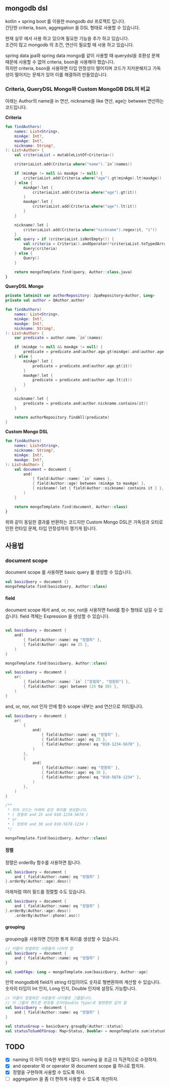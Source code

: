## mongodb dsl

kotlin + spring boot 를 이용한 mongodb dsl 프로젝트 입니다.  
간단한 criteria, bson, aggregation 을 DSL 형태로 사용할 수 있습니다.

현재 실무 에서 사용 하고 있으며 필요한 기능을 추가 하고 있습니다.  
조건이 많고 mongodb 의 조건, 연산이 필요할 때 사용 하고 있습니다.  

spring data jpa와 spring data mongo를 같이 사용할 때 querydsl을 호환성 문제 때문에 사용할 수 없어 criteria, bson을 사용해야 했습니다.  
하지만 criteria, bson을 사용하면 타입 안정성이 떨어지며 코드가 지저분해지고 가독성이 떨어지는 문제가 있어 이를 해결하려 만들었습니다.  

### Criteria, QueryDSL Mongo와 Custom MongoDB DSL의 비교

아래는 Author의 name을 in 연산, nickname을 like 연산, age는 between 연산하는 코드입니다.  

**Criteria**
```kotlin
fun findAuthors(
    names: List<String>,
    minAge: Int?,
    maxAge: Int?,
    nickname: String?,
): List<Author> {
    val criteriaList = mutableListOf<Criteria>()

    criteriaList.add(Criteria.where("name").`in`(names))

    if (minAge != null && maxAge != null) {
        criteriaList.add(Criteria.where("age").gt(minAge).lt(maxAge))
    } else {
        minAge?.let {
            criteriaList.add(Criteria.where("age").gt(it))
        }
        maxAge?.let {
            criteriaList.add(Criteria.where("age").lt(it))
        }
    }

    nickname?.let {
        criteriaList.add(Criteria.where("nickname").regex(it, "i"))
    }
    val query = if (criteriaList.isNotEmpty()) {
        val criteria = Criteria().andOperator(*criteriaList.toTypedArray())
        Query(criteria)
    } else {
        Query()
    }

    return mongoTemplate.find(query, Author::class.java)
}
```

**QueryDSL Mongo**
```kotlin
private lateinit var authorRepository: JpaRepository<Author, Long>
private val author = QAuthor.author

fun findAuthors(
    names: List<String>,
    minAge: Int?,
    maxAge: Int?,
    nickname: String?,
): List<Author> {
    var predicate = author.name.`in`(names)

    if (minAge != null && maxAge != null) {
        predicate = predicate.and(author.age.gt(minAge).and(author.age.lt(maxAge)))
    } else {
        minAge?.let {
            predicate = predicate.and(author.age.gt(it))
        }
        maxAge?.let {
            predicate = predicate.and(author.age.lt(it))
        }
    }

    nickname?.let {
        predicate = predicate.and(author.nickname.contains(it))
    }

    return authorRepository.findAll(predicate)
}
```

**Custom Mongo DSL**
```kotlin
fun findAuthors(
    names: List<String>,
    nickname: String?,
    minAge: Int?,
    maxAge: Int?,
): List<Author> {
    val document = document {
        and(
            { field(Author::name) `in` names },
            { field(Author::age) between (minAge to maxAge) },
            { nickname?.let { field(Author::nickname) contains it } },
        )
    }

    return mongoTemplate.find(document, Author::class)
}
```
위와 같이 동일한 결과를 반환하는 코드지만 Custom Mongo DSL은 가독성과 오타로 인한 런타임 문제, 타입 안정성까지 챙기게 됩니다.

## 사용법

### document scope
document scope 를 사용하면 basic query 를 생성할 수 있습니다.

```kotlin
val basicQuery = document {}
mongoTemplate.find(basicQuery, Author::class)
```

#### field
document scope 에서 and, or, nor, not을 사용하면 field를 함수 형태로 넘길 수 있습니다.
field 객체는 Expression 을 생성할 수 있습니다.

```kotlin

val basicQuery = document {
    and(
        { field(Author::name) eq "정철희" },
        { field(Author::age) ne 25 },
    )
}

mongoTemplate.find(basicQuery, Author::class)
```

```kotlin
val basicQuery = document {
    or(
        { field(Author::name) `in` ["정철희", "정원희"] },
        { field(Author::age) between (25 to 30) },
    )
}
```

and, or, nor, not 인자 안에 함수 scope 내부는 and 연산으로 처리됩니다.
```kotlin
val basicQuery = document {
    or(
        {
            and(
                { field(Author::name) eq "정철희" },
                { field(Author::age) eq 25 },
                { field(Author::phone) eq "010-1234-5678" },
            )
        },
        {
            and(
                { field(Author::name) eq "정원희" },
                { field(Author::age) eq 30 },
                { field(Author::phone) eq "010-5678-1234" },
            )
        },
    )
}

/**
 * 위의 코드는 아래와 같은 쿼리를 생성합니다.
 * ( 정철희 and 25 and 010-1234-5678 ) 
 * or 
 * ( 정원희 and 30 and 010-5678-1234 )
 */

mongoTemplate.find(basicQuery, Author::class)
```

#### 정렬

정렬은 orderBy 함수를 사용하면 됩니다.
```kotlin
val basicQuery = document {
    and { field(Author::name) eq "정철희" }
}.orderBy(Author::age).desc()
```

아래처럼 여러 필드를 정렬할 수도 있습니다.
```kotlin
val basicQuery = document {
    and { field(Author::name) eq "정철희" }
}.orderBy(Author::age).desc()
    .orderBy(Author::phone).asc()
```

#### grouping
grouping을 사용하면 간단한 통계 쿼리를 생성할 수 있습니다.

```kotlin
// 이름이 정철희인 사람들의 나이의 합
val basicQuery = document {
    and { field(Author::name) eq "정철희" }
}

val sumOfAge: Long = mongoTemplate.sum(basicQuery, Author::age)
```

만약 mongodb에 field가 string 타입이어도 숫자로 형변환하여 계산할 수 있습니다.  
숫자의 타입이 Int 인지, Long 인지, Double 인지에 설정도 가능합니다.  
```kotlin
// 이름이 정철희인 사람들의 나이별로 그룹합니다.
// 이 그룹의 핸드폰 번호를 숫자(Double Type)로 형변환한 값의 합 
val basicQuery = document {
    and { field(Author::name) eq "정철희" }
}

val statusGroup = basicQuery.groupBy(Author::status)
val statusToSumOfGroup: Map<Status, Double> = mongoTemplate.sum(statusGroup, Author::phone, Double::class)
```

## TODO
- [x] naming 이 아직 미숙한 부분이 많다. naming 을 조금 더 직관적으로 수정하자.
- [x] and operator 와 or operator 와 document scope 를 하나로 합치자.
- [x] 정렬을 구현하여 사용할 수 있도록 하자.
- [ ] aggregation 을 좀 더 편하게 사용할 수 있도록 개선하자.
